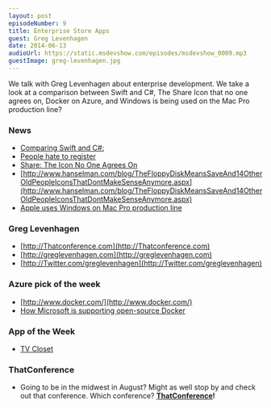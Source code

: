 ```yaml
---
layout: post
episodeNumber: 9
title: Enterprise Store Apps
guest: Greg Levenhagen
date: 2014-06-13
audioUrl: https://static.msdevshow.com/episodes/msdevshow_0009.mp3
guestImage: greg-levenhagen.jpg
---
```


We talk with Greg Levenhagen about enterprise development. We take a look at a comparison between Swift and C#, The Share Icon that no one agrees on, Docker on Azure, and Windows is being used on the Mac Pro production line?

### News

 - [Comparing Swift and C\#:](http://pietschsoft.com/post/2014/06/07/Basic-Comparison-of-C-and-Apple-Swift-Programming-Language-Syntax)
 - [People hate to register](http://nospronos.com/en/blog/people-hate-to-register)
 - [Share: The Icon No One Agrees On](https://bold.pixelapse.com/minming/share-the-icon-no-one-agrees-on)
 - [http://www.hanselman.com/blog/TheFloppyDiskMeansSaveAnd14OtherOldPeopleIconsThatDontMakeSenseAnymore.aspx](http://www.hanselman.com/blog/TheFloppyDiskMeansSaveAnd14OtherOldPeopleIconsThatDontMakeSenseAnymore.aspx)
 - [Apple uses Windows on Mac Pro production line](http://www.geek.com/apple/apple-uses-windows-on-mac-pro-production-line-1596141/)

### Greg Levenhagen

 - [http://Thatconference.com](http://Thatconference.com)
 - [http://greglevenhagen.com](http://greglevenhagen.com)
 - [http://Twitter.com/greglevenhagen](http://Twitter.com/greglevenhagen)

### Azure pick of the week

 - [http://www.docker.com/](http://www.docker.com/)
 - [How Microsoft is supporting open-source Docker](http://www.zdnet.com/heres-how-microsoft-is-supporting-the-open-source-docker-container-model-7000030393/#ftag=RSS0966a21)

### App of the Week

 - [TV Closet](http://apps.microsoft.com/windows/en-us/app/4308695b-b335-4c86-a047-c8f603d7cccc) 


### ThatConference

 - Going to be in the midwest in August? Might as well stop by and check out that conference. Which conference? **[ThatConference](http://ThatConference.com)!**
